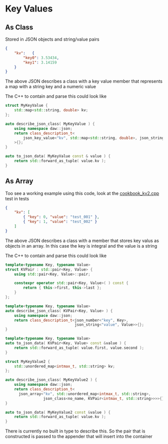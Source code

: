 # Key Values

## As Class
Stored in JSON objects and string/value pairs

```json
{ 
	"kv":	{
		"key0": 3.53434,
		"key1": 3.14159 
	}
}
```
The above JSON describes a class with a key value member that represents a map with a string key and a numeric value

The C++ to contain and parse this could look like
```cpp
struct MyKeyValue {
	std::map<std::string, double> kv;
};

auto describe_json_class( MyKeyValue ) {
	using namespace daw::json;
	return class_description_t<
		json_key_value<"kv", std::map<std::string, double>, json_string<no_name>, json_number<no_name>>
	>{};
}

auto to_json_data( MyKeyValue const & value ) {
	return std::forward_as_tuple( value.kv );
}
```


## As Array
Too see a working example using this code, look at the [cookbook_kv2.cpp](../tests/cookbook_kv2_test.cpp) test in tests
```json
{
	"kv": [
		{ "key": 0, "value": "test_001" },
		{ "key": 1, "value": "test_002" }
	]
}
```
The above JSON describes a class with a member that stores key valus as objects in an array.  In this case the key is integral and the value is a string

The C++ to contain and parse this could look like
```cpp
template<typename Key, typename Value>
struct KVPair : std::pair<Key, Value> {
	using std::pair<Key, Value>::pair;

	constexpr operator std::pair<Key, Value>( ) const {
		return { this->first, this->last };
	}
};

template<typename Key, typename Value>
auto describe_json_class( KVPair<Key, Value> ) {
	using namespace daw::json;
	return class_description_t<json_number<"key", Key>,
	                           json_string<"value", Value>>{};
}

template<typename Key, typename Value>
auto to_json_data( KVPair<Key, Value> const &value ) {
	return std::forward_as_tuple( value.first, value.second );
}

struct MyKeyValue2 {
	std::unordered_map<intmax_t, std::string> kv;
};

auto describe_json_class( MyKeyValue2 ) {
	using namespace daw::json;
	return class_description_t<
	  json_array<"kv", std::unordered_map<intmax_t, std::string>,
	             json_class<no_name, KVPair<intmax_t, std::string>>>>{};
}

auto to_json_data( MyKeyValue2 const &value ) {
	return std::forward_as_tuple( value.kv );
}
```
There is currently no built in type to describe this.  So the pair that is constructed is passed to the appender that will insert into the container
